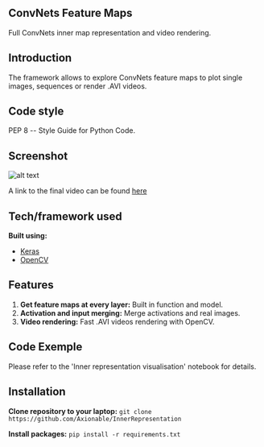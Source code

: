 ## ConvNets Feature Maps 
Full ConvNets inner map representation and video rendering.


## Introduction
The framework allows to explore ConvNets feature maps to plot single images, sequences or render .AVI videos.


## Code style
PEP 8 -- Style Guide for Python Code.


## Screenshot

![alt text](https://github.com/Axionable/FeatureMaps/blob/master/Photos/merged_image.png?raw=true)

A link to the final video can be found [here](https://www.youtube.com/watch?v=ccShIHBCx4g)


## Tech/framework used

<b>Built using:</b>
- [Keras](https://keras.io)
- [OpenCV](https://opencv.org)


## Features

1. <strong>Get feature maps at every layer:</strong> Built in function and model.
2. <strong>Activation and input merging:</strong> Merge activations and real images.
3. <strong>Video rendering:</strong> Fast .AVI videos rendering with OpenCV.


## Code Exemple

Please refer to the 'Inner representation visualisation' notebook for details.


## Installation

<strong>Clone repository to your laptop:</strong>
`git clone https://github.com/Axionable/InnerRepresentation`

<strong>Install packages:</strong>
`pip install -r requirements.txt`




